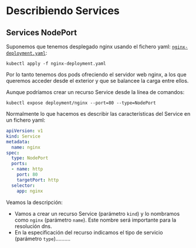 # Describiendo Services

## Services NodePort

Suponemos que tenemos desplegado nginx usando el fichero yaml: [`nginx-deployment.yaml`](../modulo5/files/nginx-deployment.yaml):

    kubectl apply -f nginx-deployment.yaml
  
Por lo tanto tenemos dos pods ofreciendo el servidor web nginx, a los que queremos acceder desde el exterior y que se balancee la carga entre ellos.

Aunque podríamos crear un recurso Service desde la línea de comandos:

    kubectl expose deployment/nginx --port=80 --type=NodePort
    
Normalmente lo que hacemos es describir las características del Service en un fichero yaml:

```yaml
apiVersion: v1
kind: Service
metadata:
  name: nginx
spec:
  type: NodePort
  ports:
  - name: http
    port: 80
    targetPort: http
  selector:
    app: nginx
```
Veamos la descripción:

* Vamos a crear un recurso Service (parámetro `kind`) y lo nombramos como `nginx` (parámetro `name`). Este nombre será importante para la resolución dns.
* En la especificación del recurso indicamos el tipo de servicio (parámetro `type`)..........